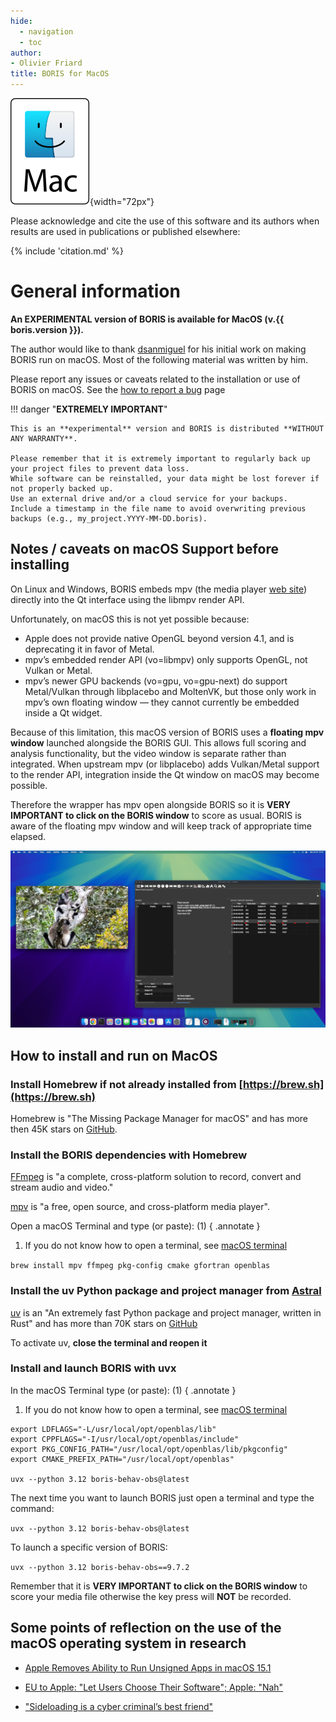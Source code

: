 ```yaml
---
hide:
  - navigation
  - toc
author:
- Olivier Friard
title: BORIS for MacOS
---
```


![macOS logo](images/mac-os.svg){width="72px"}


Please acknowledge and cite the use of this software and its authors when results are used in publications or published elsewhere:

{% include 'citation.md' %}




# General information


**An EXPERIMENTAL version of BORIS  is available for MacOS (v.{{ boris.version }}).**

The author would like to thank [dsanmiguel](https://github.com/dsanmiguel) for his initial work on making BORIS run on macOS.
Most of the following material was written by him.

Please report any issues or caveats related to the installation or use of BORIS on macOS.
See the [how to report a bug](report_a_bug.md) page


!!! danger "**EXTREMELY IMPORTANT**"

    This is an **experimental** version and BORIS is distributed **WITHOUT ANY WARRANTY**.

    Please remember that it is extremely important to regularly back up your project files to prevent data loss.
    While software can be reinstalled, your data might be lost forever if not properly backed up.
    Use an external drive and/or a cloud service for your backups.
    Include a timestamp in the file name to avoid overwriting previous backups (e.g., my_project.YYYY-MM-DD.boris).



## Notes / caveats on macOS Support before installing

On Linux and Windows, BORIS embeds mpv (the media player [web site](https://mpv.io/)) directly into the Qt interface using the libmpv render API.

Unfortunately, on macOS this is not yet possible because:
- Apple does not provide native OpenGL beyond version 4.1, and is deprecating it in favor of Metal.
- mpv’s embedded render API (vo=libmpv) only supports OpenGL, not Vulkan or Metal.
- mpv’s newer GPU backends (vo=gpu, vo=gpu-next) do support Metal/Vulkan through libplacebo and MoltenVK, but those only work in mpv’s own floating window — they cannot currently be embedded inside a Qt widget.

Because of this limitation, this macOS version of BORIS uses a **floating mpv window** launched alongside the BORIS GUI. This allows full scoring and analysis functionality, but the video window is separate rather than integrated.
When upstream mpv (or libplacebo) adds Vulkan/Metal support to the render API, integration inside the Qt window on macOS may become possible.

Therefore the wrapper has mpv open alongside BORIS so it is **VERY IMPORTANT to click on the BORIS window** to score as usual. BORIS is aware of the floating mpv window and will keep track of appropriate time elapsed.


![BORISS screenshot on macOS](images/macos_screenshot.png)


## How to install and run on MacOS

### Install **Homebrew** if not already installed from [https://brew.sh](https://brew.sh)

Homebrew is "The Missing Package Manager for macOS" and has more then 45K stars on [GitHub](https://github.com/Homebrew/brew).


### Install the BORIS dependencies with Homebrew

[FFmpeg](https://ffmpeg.org/) is "a complete, cross-platform solution to record, convert and stream audio and video."

[mpv](https://mpv.io/) is "a free, open source, and cross-platform media player".

Open a macOS Terminal and type (or paste): (1)
{ .annotate }

1.  If you do not know how to open a terminal,
    see [macOS terminal](https://support.apple.com/guide/terminal/open-or-quit-terminal-apd5265185d-f365-44cb-8b09-71a064a42125/mac)


`brew install mpv ffmpeg pkg-config cmake gfortran openblas`





### Install the uv Python package and project manager from [Astral](https://docs.astral.sh/uv/getting-started/installation/)

[uv](https://docs.astral.sh/uv/) is an "An extremely fast Python package and project manager, written in Rust" and has more than 70K stars on [GitHub](https://github.com/astral-sh/uv)

To activate uv, **close the terminal and reopen it**



### Install and launch BORIS with uvx

In the macOS Terminal type (or paste): (1)
{ .annotate }

1.  If you do not know how to open a terminal,
    see [macOS terminal](https://support.apple.com/guide/terminal/open-or-quit-terminal-apd5265185d-f365-44cb-8b09-71a064a42125/mac)

```
export LDFLAGS="-L/usr/local/opt/openblas/lib"
export CPPFLAGS="-I/usr/local/opt/openblas/include"
export PKG_CONFIG_PATH="/usr/local/opt/openblas/lib/pkgconfig"
export CMAKE_PREFIX_PATH="/usr/local/opt/openblas"

uvx --python 3.12 boris-behav-obs@latest
```


The next time you want to launch BORIS just open a terminal and type the command:


`uvx --python 3.12 boris-behav-obs@latest`


To launch a specific version of BORIS:

`uvx --python 3.12 boris-behav-obs==9.7.2`





Remember that it is **VERY IMPORTANT to click on the BORIS window** to score your media file otherwise the key press will **NOT** be recorded.









<!--
This situation is not due to the very restrictive Apple's policy, but rather due to a technical issue.

After switching to mpv (previously, the VLC media player was used until version 8), I have been unable to obtain a functioning libmpv library in order to run BORIS on MacOS.
The fact of not having access to a physical computer with macOS, but only to virtual machines, makes solving the problem more difficult.
All contributions for compiling and using this library are welcome.


If you want to run v.{{ boris.version }} on your MacOS you have various possibilities.

For Mac computers with [Apple Silicon](https://support.apple.com/en-us/116943):

- Use [VMWARE Fusion](https://drive.google.com/file/d/19DJJRuRmeUv6vYz1GYUax8SVLeTXbZsh/view?usp=sharing) to run a virtual machine. A
    [Microsoft-Windows 11 virtual machine](https://drive.google.com/file/d/1A-jr8Up4x6p6pNk6B3ikVS2DflbStx-x/view?usp=drive_link) is available with BORIS already installed (password for encrypted volume: **h2MZZR+Ln7ZFVVh6** - Windows 11 credentials: **user/user**).


-   Use [Parallels® Desktop for Mac](https://www.parallels.com/products/desktop) (proprietary software).
     Take care to extract the BORIS archive in the Windows file system  _c:\Users\Bob_ for example)


For Mac computers with Intel:


- [Install a dual boot system](https://www.makeuseof.com/tag/install-linux-macbook-pro)
([Why use Linux](https://itsfoss.com/why-use-linux/))



- Use [UTM](https://mac.getutm.app) a virtual machine host based on
    QEMU to run Linux or Windows as guest OS on your Mac.


-   Use [Virtualbox](https://www.virtualbox.org) to run Linux or Windows
    as guest OS on your Mac (free and open-source software). A Linux
    virtual machine with BORIS installed is available. See [Linux virtual machine](virtual_machine.md)

-   Use [Parallels® Desktop for Mac](https://www.parallels.com/products/desktop) (proprietary software).
     Take care to extract the BORIS archive in the Windows file system  _c:\Users\Bob_ for example)


-   [Boot Camp Assistant](https://support.apple.com/guide/bootcamp-assistant/welcome/mac)


-   [Running GUI Linux in a virtual machine on a
    Mac](https://developer.apple.com/documentation/virtualization/running_gui_linux_in_a_virtual_machine_on_a_mac)



-   A docker image is available at <https://hub.docker.com/r/olivierfriard/boris> (see the
    [start_macOS.command](https://github.com/olivierfriard/BORIS/blob/master/scripts/start_macOS.command) script)


{% include 'revision_history.md' %}


The last version of BORIS that is running natively on MacOS is [7.13.9](https://github.com/olivierfriard/BORIS/releases/tag/v7.13.9).
This version is 2 years old and is no longer maintained. [Many bugs were fixed](https://github.com/olivierfriard/BORIS/wiki/BORIS-change-log-v.8) and [features were added](version8.md) in the current version.
Please note that issues will only be accepted if you are using the latest version.
-->

## Some points of reflection on the use of the macOS operating system in research

* [Apple Removes Ability to Run Unsigned Apps in macOS 15.1](https://lunduke.locals.com/post/6304352/apple-removes-ability-to-run-unsigned-apps-in-macos-15-1)

* [EU to Apple: "Let Users Choose Their Software"; Apple: "Nah"](https://www.eff.org/deeplinks/2024/10/eu-apple-let-users-choose-their-software-apple-nah)

* ["Sideloading is a cyber criminal’s best friend"](https://www.theverge.com/2021/11/3/22761724/apple-craig-federighi-ios-sideloading-web-summit-2021-european-commission-digital-markets-act)
